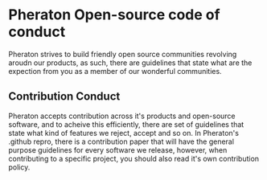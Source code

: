 # Pheraton Open-source code of conduct
Pheraton strives to build friendly open source communities revolving aroudn our products, as such, there are guidelines that state what are the expection from you as a member of our wonderful communities.

## Contribution Conduct
Pheraton accepts contribution across it's products and open-source software, and to acheive this efficiently, there are set of guidelines that state what kind of features we reject, accept and so on.
In Pheraton's .github repro, there is a contribution paper that will have the general purpose guidelines for every software we release, however, when contributing to a specific project, you should also read it's own contribution policy. 


